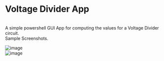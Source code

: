 # Voltage Divider App
<br/>
A simple powershell GUI App for computing the values for a Voltage Divider circuit.
<br/>
Sample Screenshots.
<br/>

![image](https://github.com/sepheme/VDApp/assets/105436870/eb422a27-6337-4778-84fd-f85d9ec73e02)
<br/>
![image](https://github.com/sepheme/VDApp/assets/105436870/6c34cc7f-5205-4814-9e4f-4428bea6675d)

